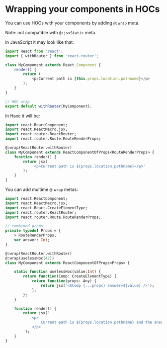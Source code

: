 # Wrapping your components in HOCs

You can use HOCs with your components by adding `@:wrap` meta.

Note: not compatible with `@:jsxStatic` meta.

In JavaScript it may look like that:
```javascript
import React from 'react';
import { withRouter } from 'react-router';

class MyComponent extends React.Component {
	render() {
		return (
			<p>Current path is {this.props.location.pathname}</p>
		);
	}
}

// HOC wrap
export default withRouter(MyComponent);
```

In Haxe it will be:

```haxe
import react.ReactComponent;
import react.ReactMacro.jsx;
import react.router.ReactRouter;
import react.router.Route.RouteRenderProps;

@:wrap(ReactRouter.withRouter)
class MyComponent extends ReactComponentOfProps<RouteRenderProps> {
	function render() {
		return jsx(
			'<p>Current path is ${props.location.pathname}</p>'
		);
	}
}
```

You can add multime `@:wrap` metas:

```haxe
import react.ReactComponent;
import react.ReactMacro.jsx;
import react.React.CreateElementType;
import react.router.ReactRouter;
import react.router.Route.RouteRenderProps;

// combined props
private typedef Props = {
	> RouteRenderProps,
	var answer: Int;
}

@:wrap(ReactRouter.withRouter)
@:wrap(uselessHoc(42))
class MyComponent extends ReactComponentOfProps<Props> {

	static function uselessHoc(value:Int) {
		return function(Comp: CreateElementType) {
			return function(props: Any) {
				return jsx('<$Comp {...props} answer=${value} />');
			};
		};
	}

	function render() {
		return jsx('
			<p>
				Current path is ${props.location.pathname} and the answer is ${props.answer}
			</p>
		');
	}
}
```
